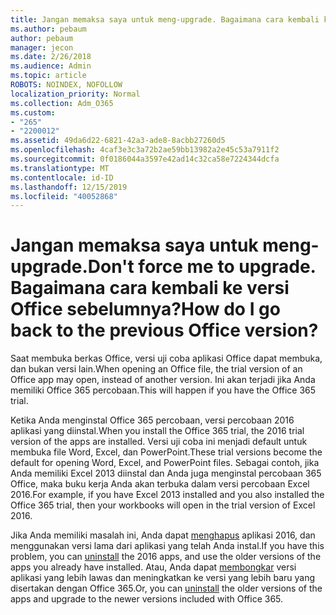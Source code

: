 ```yaml
---
title: Jangan memaksa saya untuk meng-upgrade. Bagaimana cara kembali ke versi Office sebelumnya?
ms.author: pebaum
author: pebaum
manager: jecon
ms.date: 2/26/2018
ms.audience: Admin
ms.topic: article
ROBOTS: NOINDEX, NOFOLLOW
localization_priority: Normal
ms.collection: Adm_O365
ms.custom:
- "265"
- "2200012"
ms.assetid: 49da6d22-6821-42a3-ade8-8acbb27260d5
ms.openlocfilehash: 4caf3e3c3a72b2ae59bb13982a2e45c53a7911f2
ms.sourcegitcommit: 0f0186044a3597e42ad14c32ca58e7224344dcfa
ms.translationtype: MT
ms.contentlocale: id-ID
ms.lasthandoff: 12/15/2019
ms.locfileid: "40052868"
---
```

# <a name="dont-force-me-to-upgrade-how-do-i-go-back-to-the-previous-office-version"></a><span data-ttu-id="c11b8-103">Jangan memaksa saya untuk meng-upgrade.</span><span class="sxs-lookup"><span data-stu-id="c11b8-103">Don't force me to upgrade.</span></span> <span data-ttu-id="c11b8-104">Bagaimana cara kembali ke versi Office sebelumnya?</span><span class="sxs-lookup"><span data-stu-id="c11b8-104">How do I go back to the previous Office version?</span></span>

<span data-ttu-id="c11b8-105">Saat membuka berkas Office, versi uji coba aplikasi Office dapat membuka, dan bukan versi lain.</span><span class="sxs-lookup"><span data-stu-id="c11b8-105">When opening an Office file, the trial version of an Office app may open, instead of another version.</span></span> <span data-ttu-id="c11b8-106">Ini akan terjadi jika Anda memiliki Office 365 percobaan.</span><span class="sxs-lookup"><span data-stu-id="c11b8-106">This will happen if you have the Office 365 trial.</span></span>
  
<span data-ttu-id="c11b8-107">Ketika Anda menginstal Office 365 percobaan, versi percobaan 2016 aplikasi yang diinstal.</span><span class="sxs-lookup"><span data-stu-id="c11b8-107">When you install the Office 365 trial, the 2016 trial version of the apps are installed.</span></span> <span data-ttu-id="c11b8-108">Versi uji coba ini menjadi default untuk membuka file Word, Excel, dan PowerPoint.</span><span class="sxs-lookup"><span data-stu-id="c11b8-108">These trial versions become the default for opening Word, Excel, and PowerPoint files.</span></span> <span data-ttu-id="c11b8-109">Sebagai contoh, jika Anda memiliki Excel 2013 diinstal dan Anda juga menginstal percobaan 365 Office, maka buku kerja Anda akan terbuka dalam versi percobaan Excel 2016.</span><span class="sxs-lookup"><span data-stu-id="c11b8-109">For example, if you have Excel 2013 installed and you also installed the Office 365 trial, then your workbooks will open in the trial version of Excel 2016.</span></span>
  
<span data-ttu-id="c11b8-110">Jika Anda memiliki masalah ini, Anda dapat [menghapus](https://support.office.com/article/9dd49b83-264a-477a-8fcc-2fdf5dbf61d8.aspx) aplikasi 2016, dan menggunakan versi lama dari aplikasi yang telah Anda instal.</span><span class="sxs-lookup"><span data-stu-id="c11b8-110">If you have this problem, you can [uninstall](https://support.office.com/article/9dd49b83-264a-477a-8fcc-2fdf5dbf61d8.aspx) the 2016 apps, and use the older versions of the apps you already have installed.</span></span> <span data-ttu-id="c11b8-111">Atau, Anda dapat [membongkar](https://support.office.com/article/9dd49b83-264a-477a-8fcc-2fdf5dbf61d8.aspx) versi aplikasi yang lebih lawas dan meningkatkan ke versi yang lebih baru yang disertakan dengan Office 365.</span><span class="sxs-lookup"><span data-stu-id="c11b8-111">Or, you can [uninstall](https://support.office.com/article/9dd49b83-264a-477a-8fcc-2fdf5dbf61d8.aspx) the older versions of the apps and upgrade to the newer versions included with Office 365.</span></span>
